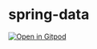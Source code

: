 # spring-data

[![Open in Gitpod](https://gitpod.io/button/open-in-gitpod.svg)](https://gitpod.io/#https://github.com/jayfr-c/spring-data)
